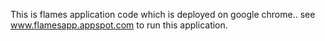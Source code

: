 This is flames application code which is deployed on google chrome..
see www.flamesapp.appspot.com to run this application.
